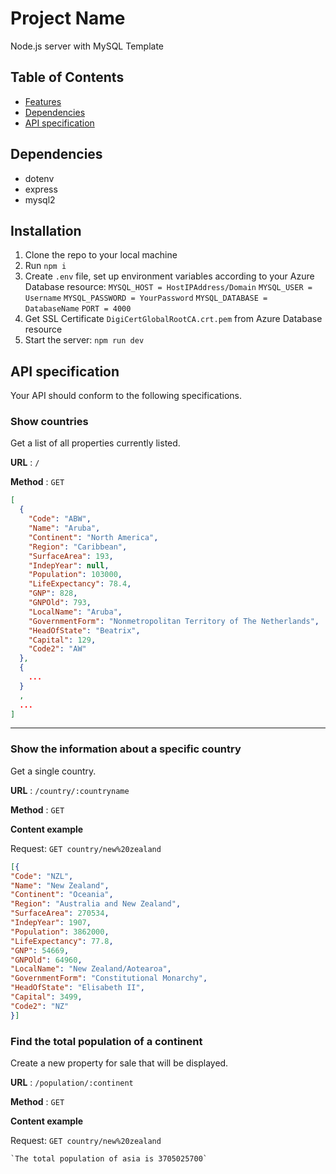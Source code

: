 # Project Name

Node.js server with MySQL Template

## Table of Contents

- [Features](#features)
- [Dependencies](#dependencies)
- [API specification](#API_specification)

## Dependencies

- dotenv
- express
- mysql2

## Installation

1. Clone the repo to your local machine
2. Run `npm i`
3. Create `.env` file, set up environment variables according to your Azure Database resource:
   `MYSQL_HOST = HostIPAddress/Domain`
   `MYSQL_USER = Username`
   `MYSQL_PASSWORD = YourPassword`
   `MYSQL_DATABASE = DatabaseName`
   `PORT = 4000`
4. Get SSL Certificate `DigiCertGlobalRootCA.crt.pem` from Azure Database resource
5. Start the server: `npm run dev`

## API specification<a name = "api-spec"></a>

Your API should conform to the following specifications.

### Show countries

Get a list of all properties currently listed.

**URL** : `/`

**Method** : `GET`

```json
[
  {
    "Code": "ABW",
    "Name": "Aruba",
    "Continent": "North America",
    "Region": "Caribbean",
    "SurfaceArea": 193,
    "IndepYear": null,
    "Population": 103000,
    "LifeExpectancy": 78.4,
    "GNP": 828,
    "GNPOld": 793,
    "LocalName": "Aruba",
    "GovernmentForm": "Nonmetropolitan Territory of The Netherlands",
    "HeadOfState": "Beatrix",
    "Capital": 129,
    "Code2": "AW"
  },
  {
    ...
  }
  ,
  ...
]
```

---

### Show the information about a specific country

Get a single country.

**URL** : `/country/:countryname`

**Method** : `GET`

**Content example**

Request: `GET country/new%20zealand`

```json
[{
"Code": "NZL",
"Name": "New Zealand",
"Continent": "Oceania",
"Region": "Australia and New Zealand",
"SurfaceArea": 270534,
"IndepYear": 1907,
"Population": 3862000,
"LifeExpectancy": 77.8,
"GNP": 54669,
"GNPOld": 64960,
"LocalName": "New Zealand/Aotearoa",
"GovernmentForm": "Constitutional Monarchy",
"HeadOfState": "Elisabeth II",
"Capital": 3499,
"Code2": "NZ"
}]
```



### Find the total population of a continent

Create a new property for sale that will be displayed.

**URL** : `/population/:continent`

**Method** : `GET`

**Content example**

Request: `GET country/new%20zealand`

```string
`The total population of asia is 3705025700`
```